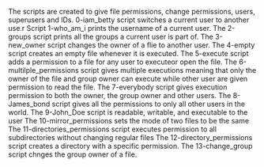 The scripts are created to give file permissions, change permissions, users, superusers and IDs.
0-iam_betty script switches a current user to another use.r
Script 1-who_am_i prints the username of a current user.
The 2-groups script prints all the groups a current user is part of.
The 3-new_owner script changes the owner of a flie to another user.
The 4-empty script creates an empty file whenever it is executed.
The 5-execute script adds a permission to a file for any user to executeor open the file.
The 6-multilple_permissions script gives multiple executions meaning that only the owner of the file and group owner can execute while other user are given permission to read the file.
The 7-everybody script gives execution permission to both the owner, the group owner and other users.
The 8-James_bond script gives all the permissions to only all other users in the world.
The 9-John_Doe script is readable, writable, and executable to the user
The 10-mirror_permissions sets the mode of two files to be the same
The 11-directories_permissions script executes permission to all subdirectories without changing regular files
The 12-directory_permissions script creates a directory with a specific permission.
The 13-change_group script chnges the group owner of a file.
